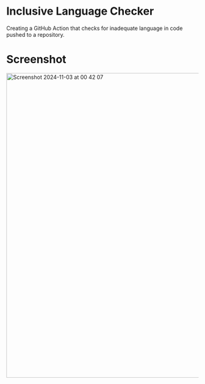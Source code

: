 # Inclusive Language Checker
Creating a GitHub Action that checks for inadequate language in code pushed to a repository.

# Screenshot
<img width="797" alt="Screenshot 2024-11-03 at 00 42 07" src="https://github.com/user-attachments/assets/b735812a-0027-4408-936c-4e6c0f151885">
